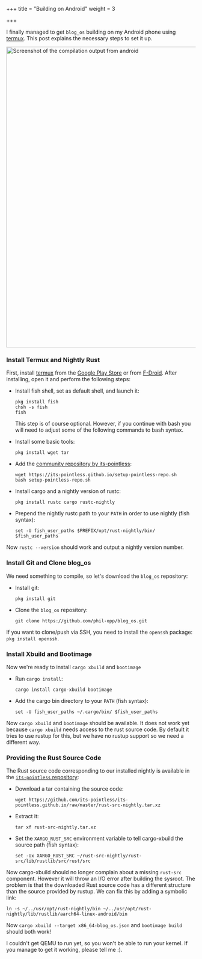 +++
title = "Building on Android"
weight = 3

+++

I finally managed to get `blog_os` building on my Android phone using [termux](https://termux.com/). This post explains the necessary steps to set it up.

<!-- more -->

<img src="building-on-android.png" alt="Screenshot of the compilation output from android" style="height: 50rem;" >


### Install Termux and Nightly Rust

First, install [termux](https://termux.com/) from the [Google Play Store](https://play.google.com/store/apps/details?id=com.termux) or from [F-Droid](https://f-droid.org/packages/com.termux/). After installing, open it and perform the following steps:

- Install fish shell, set as default shell, and launch it:
    ```
    pkg install fish
    chsh -s fish
    fish
    ```

    This step is of course optional. However, if you continue with bash you will need to adjust some of the following commands to bash syntax.

- Install some basic tools:
    ```
    pkg install wget tar
    ```

- Add the [community repository by its-pointless](https://wiki.termux.com/wiki/Package_Management#By_its-pointless):
    ```
    wget https://its-pointless.github.io/setup-pointless-repo.sh
    bash setup-pointless-repo.sh
    ```

- Install cargo and a nightly version of rustc:
    ```
    pkg install rustc cargo rustc-nightly
    ```

- Prepend the nightly rustc path to your `PATH` in order to use nightly (fish syntax):
    ```
    set -U fish_user_paths $PREFIX/opt/rust-nightly/bin/ $fish_user_paths
    ```

Now `rustc --version` should work and output a nightly version number.

### Install Git and Clone blog_os

We need something to compile, so let's download the `blog_os` repository:

- Install git:
    ```
    pkg install git
    ```

- Clone the `blog_os` repository:
    ```
    git clone https://github.com/phil-opp/blog_os.git
    ```

If you want to clone/push via SSH, you need to install the `openssh` package: `pkg install openssh`.

### Install Xbuild and Bootimage

Now we're ready to install `cargo xbuild` and `bootimage`

- Run `cargo install`:
    ```
    cargo install cargo-xbuild bootimage
    ```

- Add the cargo bin directory to your `PATH` (fish syntax):
    ```
    set -U fish_user_paths ~/.cargo/bin/ $fish_user_paths
    ```

Now `cargo xbuild` and `bootimage` should be available. It does not work yet because `cargo xbuild` needs access to the rust source code. By default it tries to use rustup for this, but we have no rustup support so we need a different way.

### Providing the Rust Source Code

The Rust source code corresponding to our installed nightly is available in the [`its-pointless` repository](https://github.com/its-pointless/its-pointless.github.io):

- Download a tar containing the source code:
    ```
    wget https://github.com/its-pointless/its-pointless.github.io/raw/master/rust-src-nightly.tar.xz
    ```

- Extract it:
    ```
    tar xf rust-src-nightly.tar.xz
    ```

- Set the `XARGO_RUST_SRC` environment variable to tell cargo-xbuild the source path (fish syntax):
    ```
    set -Ux XARGO_RUST_SRC ~/rust-src-nightly/rust-src/lib/rustlib/src/rust/src
    ```

Now cargo-xbuild should no longer complain about a missing `rust-src` component. However it will throw an I/O error after building the sysroot. The problem is that the downloaded Rust source code has a different structure than the source provided by rustup. We can fix this by adding a symbolic link:

```
ln -s ~/../usr/opt/rust-nightly/bin ~/../usr/opt/rust-nightly/lib/rustlib/aarch64-linux-android/bin
```

Now `cargo xbuild --target x86_64-blog_os.json` and `bootimage build` should both work!

I couldn't get QEMU to run yet, so you won't be able to run your kernel. If you manage to get it working, please tell me :).
